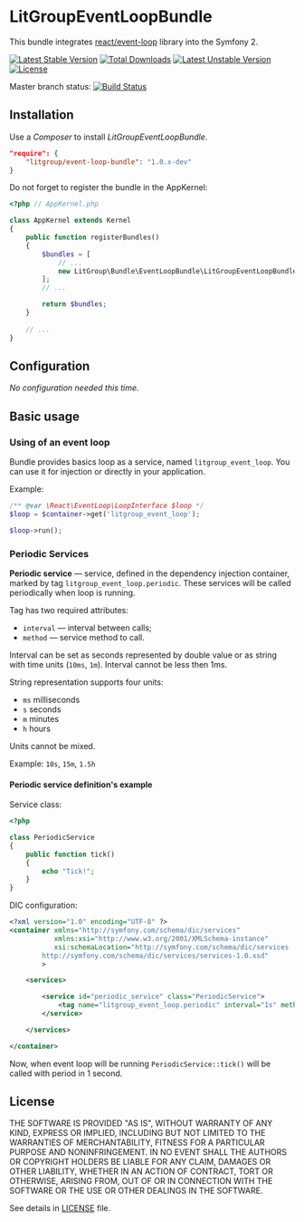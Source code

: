 LitGroupEventLoopBundle
=======================

This bundle integrates [react/event-loop][event-loop] library into the Symfony 2.

[![Latest Stable Version](https://poser.pugx.org/litgroup/event-loop-bundle/v/stable.svg)](https://packagist.org/packages/litgroup/event-loop-bundle)
[![Total Downloads](https://poser.pugx.org/litgroup/event-loop-bundle/downloads.svg)](https://packagist.org/packages/litgroup/event-loop-bundle)
[![Latest Unstable Version](https://poser.pugx.org/litgroup/event-loop-bundle/v/unstable.svg)](https://packagist.org/packages/litgroup/event-loop-bundle)
[![License](https://poser.pugx.org/litgroup/event-loop-bundle/license.svg)](https://packagist.org/packages/litgroup/event-loop-bundle)

Master branch status:
[![Build Status](https://travis-ci.org/LitGroup/LitGroupEventLoopBundle.svg?branch=master)](https://travis-ci.org/LitGroup/LitGroupEventLoopBundle)

Installation
------------

Use a _Composer_ to install _LitGroupEventLoopBundle_.

```json
"require": {
    "litgroup/event-loop-bundle": "1.0.x-dev"
}
```

Do not forget to register the bundle in the AppKernel:

```php
<?php // AppKernel.php

class AppKernel extends Kernel
{
    public function registerBundles()
    {
        $bundles = [
            // ...
            new LitGroup\Bundle\EventLoopBundle\LitGroupEventLoopBundle(),
        ];
        // ...

        return $bundles;
    }
 	
    // ...   
}
```

Configuration
-------------

*No configuration needed this time.*

Basic usage
-----------

### Using of an event loop

Bundle provides basics loop as a service, named `litgroup_event_loop`.
You can use it for injection or directly in your application.

Example:

```php
/** @var \React\EventLoop\LoopInterface $loop */
$loop = $container->get('litgroup_event_loop');

$loop->run();
```

### Periodic Services

__Periodic service__ — service, defined in the dependency injection container, marked by tag `litgroup_event_loop.periodic`. These services will be called periodically when loop is running.

Tag has two required attributes:
  * `interval` — interval between calls;
  * `method` — service method to call.
  
Interval can be set as seconds represented by double value or as string with time units (`10ms`, `1m`). Interval cannot be less then 1ms.

String representation supports four units:
  * `ms` milliseconds
  * `s` seconds
  * `m` minutes
  * `h` hours
  
Units cannot be mixed.

Example: `10s`, `15m`, `1.5h`

#### Periodic service definition's example

Service class:
```php
<?php

class PeriodicService
{
	public function tick()
	{
		echo "Tick!";
    }
}
```

DIC configuration:
``` xml
<?xml version="1.0" encoding="UTF-8" ?>
<container xmlns="http://symfony.com/schema/dic/services"
           xmlns:xsi="http://www.w3.org/2001/XMLSchema-instance"
           xsi:schemaLocation="http://symfony.com/schema/dic/services
        http://symfony.com/schema/dic/services/services-1.0.xsd"
        >

    <services>        

        <service id="periodic_service" class="PeriodicService">
            <tag name="litgroup_event_loop.periodic" interval="1s" method="tick"/>
        </service>

    </services>

</container>
```

Now, when event loop will be running `PeriodicService::tick()` will be called with period in 1 second.


License
-------

THE SOFTWARE IS PROVIDED "AS IS", WITHOUT WARRANTY OF ANY KIND, EXPRESS OR
IMPLIED, INCLUDING BUT NOT LIMITED TO THE WARRANTIES OF MERCHANTABILITY,
FITNESS FOR A PARTICULAR PURPOSE AND NONINFRINGEMENT. IN NO EVENT SHALL THE
AUTHORS OR COPYRIGHT HOLDERS BE LIABLE FOR ANY CLAIM, DAMAGES OR OTHER
LIABILITY, WHETHER IN AN ACTION OF CONTRACT, TORT OR OTHERWISE, ARISING FROM,
OUT OF OR IN CONNECTION WITH THE SOFTWARE OR THE USE OR OTHER DEALINGS IN
THE SOFTWARE.

See details in [LICENSE][license] file.


[event-loop]: https://github.com/reactphp/event-loop "React Event Loop on GitHub"
[license]: Resources/meta/LICENSE